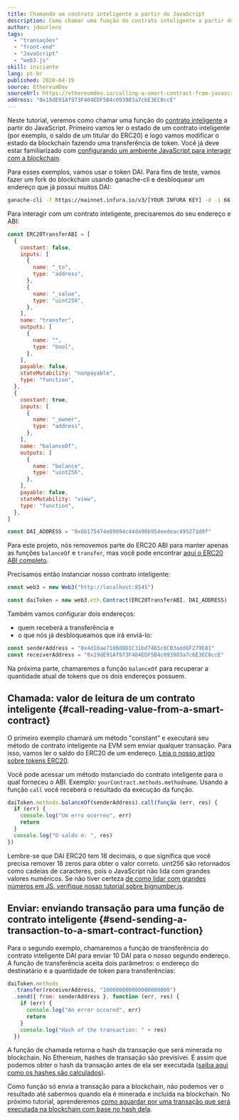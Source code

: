 ```yaml
---
title: Chamando um contrato inteligente a partir do JavaScript
description: Como chamar uma função do contrato inteligente a partir do JavaScript usando um token Dai como exemplo
author: jdourlens
tags:
  - "transações"
  - "front-end"
  - "JavaScript"
  - "web3.js"
skill: iniciante
lang: pt-br
published: 2020-04-19
source: EthereumDev
sourceUrl: https://ethereumdev.io/calling-a-smart-contract-from-javascript/
address: "0x19dE91Af973F404EDF5B4c093983a7c6E3EC8ccE"
---
```


Neste tutorial, veremos como chamar uma função do [contrato inteligente](/developers/docs/smart-contracts/) a partir do JavaScript. Primeiro vamos ler o estado de um contrato inteligente (por exemplo, o saldo de um titular do ERC20) e logo vamos modificar o estado da blockchain fazendo uma transferência de token. Você já deve estar familiarizado com [configurando um ambiente JavaScript para interagir com a blockchain](/developers/tutorials/set-up-web3js-to-use-ethereum-in-javascript/).

Para esses exemplos, vamos usar o token DAI. Para fins de teste, vamos fazer um fork do blockchain usando ganache-cli e desbloquear um endereço que já possui muitos DAI:

```bash
ganache-cli -f https://mainnet.infura.io/v3/[YOUR INFURA KEY] -d -i 66 1 --unlock 0x4d10ae710Bd8D1C31bd7465c8CBC3add6F279E81
```

Para interagir com um contrato inteligente, precisaremos do seu endereço e ABI:

```js
const ERC20TransferABI = [
  {
    constant: false,
    inputs: [
      {
        name: "_to",
        type: "address",
      },
      {
        name: "_value",
        type: "uint256",
      },
    ],
    name: "transfer",
    outputs: [
      {
        name: "",
        type: "bool",
      },
    ],
    payable: false,
    stateMutability: "nonpayable",
    type: "function",
  },
  {
    constant: true,
    inputs: [
      {
        name: "_owner",
        type: "address",
      },
    ],
    name: "balanceOf",
    outputs: [
      {
        name: "balance",
        type: "uint256",
      },
    ],
    payable: false,
    stateMutability: "view",
    type: "function",
  },
]

const DAI_ADDRESS = "0x6b175474e89094c44da98b954eedeac495271d0f"
```

Para este projeto, nós removemos parte do ERC20 ABI para manter apenas as funções `balanceOf` e `transfer`, mas você pode encontrar [aqui o ERC20 ABI completo](https://ethereumdev.io/abi-for-erc20-contract-on-ethereum/).

Precisamos então instanciar nosso contrato inteligente:

```js
const web3 = new Web3("http://localhost:8545")

const daiToken = new web3.eth.Contract(ERC20TransferABI, DAI_ADDRESS)
```

Também vamos configurar dois endereços:

- quem receberá a transferência e
- o que nós já desbloqueamos que irá enviá-lo:

```js
const senderAddress = "0x4d10ae710Bd8D1C31bd7465c8CB3add6F279E81"
const receiverAddress = "0x19dE91Af973F404EDF5B4c093983a7c6E3EC8ccE"
```

Na próxima parte, chamaremos a função `balanceOf` para recuperar a quantidade atual de tokens que os dois endereços possuem.

## Chamada: valor de leitura de um contrato inteligente {#call-reading-value-from-a-smart-contract}

O primeiro exemplo chamará um método "constant" e executará seu método de contrato inteligente na EVM sem enviar qualquer transação. Para isso, vamos ler o saldo do ERC20 de um endereço. [Leia o nosso artigo sobre tokens ERC20](/developers/tutorials/understand-the-erc-20-token-smart-contract/).

Você pode acessar um método instanciado do contrato inteligente para o qual forneceu o ABI. Exemplo: `yourContract.methods.methodname`. Usando a função `call` você receberá o resultado da execução da função.

```js
daiToken.methods.balanceOf(senderAddress).call(função (err, res) {
  if (err) {
    console.log("Um erro ocorreu", err)
    return
  }
  console.log("O saldo é: ", res)
})
```

Lembre-se que DAI ERC20 tem 18 decimais, o que significa que você precisa remover 18 zeros para obter o valor correto. uint256 são retornados como cadeias de caracteres, pois o JavaScript não lida com grandes valores numéricos. Se não tiver certeza [de como lidar com grandes números em JS, verifique nosso tutorial sobre bignumber.js](https://ethereumdev.io/how-to-deal-with-big-numbers-in-javascript/).

## Enviar: enviando transação para uma função de contrato inteligente {#send-sending-a-transaction-to-a-smart-contract-function}

Para o segundo exemplo, chamaremos a função de transferência do contrato inteligente DAI para enviar 10 DAI para o nosso segundo endereço. A função de transferência aceita dois parâmetros: o endereço do destinatário e a quantidade de token para transferências:

```js
daiToken.methods
  .transfer(receiverAddress, "100000000000000000000")
  .send({ from: senderAddress }, function (err, res) {
    if (err) {
      console.log("An error occured", err)
      return
    }
    console.log("Hash of the transaction: " + res)
  })
```

A função de chamada retorna o hash da transação que será minerada no blockchain. No Ethereum, hashes de transação são previsívei. É assim que podemos obter o hash da transação antes de ela ser executada ([saiba aqui como os hashes são calculados](https://ethereum.stackexchange.com/questions/45648/how-to-calculate-the-assigned-txhash-of-a-transaction)).

Como função só envia a transação para a blockchain, não podemos ver o resultado até sabermos quando ela é minerada e incluída na blockchain. No próximo tutorial, aprenderemos [como aguardar por uma transação que será executada na blockchain com base no hash dela](https://ethereumdev.io/waiting-for-a-transaction-to-be-mined-on-ethereum-with-js/).
